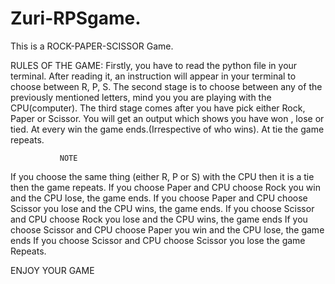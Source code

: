 # Zuri-RPSgame.
This is a ROCK-PAPER-SCISSOR Game.

RULES OF THE GAME:
Firstly, you have to read the python file in your terminal.
After reading it, an instruction will appear in your terminal to choose between R, P, S.
The second stage is to choose between any of the previously mentioned letters, mind you you are playing with the CPU(computer).
The third stage comes after you have pick either Rock, Paper or Scissor. You will get an output which shows you have won , lose or tied.
At every win the game ends.(Irrespective of who wins).
At tie the game repeats.

               NOTE
If you choose the same thing (either R, P or S) with the CPU then it is a tie then the game repeats. 
If you choose Paper and CPU choose Rock you win and the CPU lose, the game ends.
If you choose Paper and CPU choose Scissor you lose and the CPU wins, the game ends.
If you choose Scissor and CPU choose Rock you lose and the CPU wins, the game ends
If you choose Scissor and CPU choose Paper you win and the CPU lose, the game ends
If you choose Scissor and CPU choose Scissor you lose the game Repeats.



ENJOY YOUR GAME
